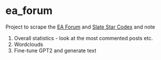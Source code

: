 # ea_forum
Project to scrape the [EA Forum](https://forum.effectivealtruism.org/) and [Slate Star Codex](https://slatestarcodex.com/) and note
1) Overall statistics - look at the most commented posts etc.
2) Wordclouds
3) Fine-tune GPT2 and generate text
